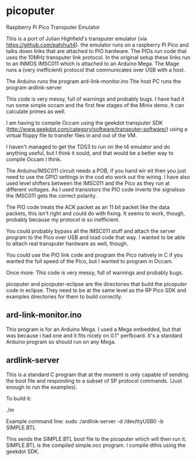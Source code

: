 # picoputer
Raspberry Pi Pico Transputer Emulator

This is a port of Julian Highfield's transputer emulator (via https://github.com/pahihu/t4). the emulator runs on a raspberry Pi Pico and talks down links that are attached to PIO hardware. The PIOs run code that uses the 10MHz transputer link protocol. In the original setup these links run to an INMOS IMSC011 which is attached to an Arduino Mega. The Mage runs a (very inefficient) protocol that communicates over USB with a host.

The Arduino runs the program ard-link-monitor.ino
The host PC runs the program ardlink-server

This code is very messy, full of warnings and probably bugs. I have had it run some simple occam and the first few stages of the Minix demo. It can calculate primes as well.

I am having to compile Occam using the geekdot transputer SDK (http://www.geekdot.com/category/software/transputer-software/) using a virtual floppy file to transfer files in and out of the VM.

I haven't managed to get the TDS3 to run on the t4 emulator and do anything useful, but I think it sould, and that would be a better way to compile Occam I think.

The Arduino/IMSC011 circuit needs a POB, if you hand wir eit then you just need to use the GPIO settings in the cod eto work out the wiring. I have also used level shifters between the IMSC011 and the Pico as they run at different voltages. As I used transistors the PIO code inverts the signalsso the IMSC011 gets the correct polarity.

The PIO code treats the ACK packet as an 11 bit packet like the data packets, this isn't right and could do with fixing. It seems to work, though, probably because my protocol is so inefficient.

You could probably bypass all the IMSC011 stuff and attach the server program to the Pico over USB and load code that way. I wanted to be able to attach real transputer hardware as well, though.

You could use the PIO link code and program the Pico natively in C if you wanted the full speed of the Pico, but I wanted to program in Occam.

Once more:  This code is very messy, full of warnings and probably bugs.

picoputer and picoputer-eclipse are the directories that build the picoputer code in eclipse. They need to be at the same level as the RP Pico SDK and examples directories for them to build correctly.


ard-link-monitor.ino
--------------------

This program is for an Arduino Mega. I used a Mega embedded, but that was because i had one and it fits nicely on 0.1" perfboard. It's a standard Arduino program so should run on any Mega.


ardlink-server
--------------

This is a standard C program that at the moment is only capable of sending the boot file and responding to a subset of SP protocol commands. (Just enough to run the examples).

To build it:

./m


Example command line:
sudo ./ardlink-server -d /dev/ttyUSB0 -b SIMPLE.BTL

This sends the SIMPLE.BTL boot file to the picoputer which will then run it.  SIMPLE.BTL is the compiled simple.occ program. I compile dthis using the geekdot SDK.





